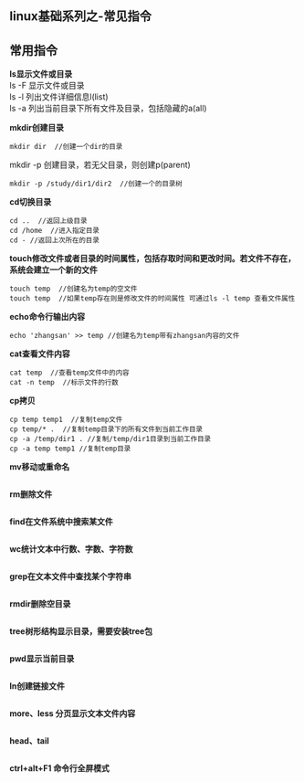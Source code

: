## linux基础系列之-常见指令

## 常用指令

**ls显示文件或目录**<br/>
ls -F 显示文件或目录<br/>
ls -l 列出文件详细信息l(list)<br/>
ls -a 列出当前目录下所有文件及目录，包括隐藏的a(all)<br/>

**mkdir创建目录**
```
mkdir dir  //创建一个dir的目录
```
mkdir -p 创建目录，若无父目录，则创建p(parent) <br/>
```
mkdir -p /study/dir1/dir2  //创建一个的目录树
```

**cd切换目录**
```
cd ..  //返回上级目录
cd /home  //进入指定目录
cd - //返回上次所在的目录 
```

**touch修改文件或者目录的时间属性，包括存取时间和更改时间。若文件不存在，系统会建立一个新的文件**
```
touch temp  //创建名为temp的空文件
touch temp  //如果temp存在则是修改文件的时间属性 可通过ls -l temp 查看文件属性
```

**echo命令行输出内容**
```
echo 'zhangsan' >> temp //创建名为temp带有zhangsan内容的文件
```
**cat查看文件内容**
```
cat temp  //查看temp文件中的内容
cat -n temp  //标示文件的行数
```

**cp拷贝**
```
cp temp temp1  //复制temp文件
cp temp/* .  //复制temp目录下的所有文件到当前工作目录 
cp -a /temp/dir1 . //复制/temp/dir1目录到当前工作目录 
cp -a temp temp1 //复制temp目录 
```

**mv移动或重命名**
```
```

**rm删除文件**
```
```

**find在文件系统中搜索某文件**
```
```

**wc统计文本中行数、字数、字符数**
```
```

**grep在文本文件中查找某个字符串**
```
```

**rmdir删除空目录**
```
```

**tree树形结构显示目录，需要安装tree包**
```
```

**pwd显示当前目录**
```
```

**ln创建链接文件**
```
```

**more、less  分页显示文本文件内容**
```
```

**head、tail**
```
```

**ctrl+alt+F1  命令行全屏模式**









